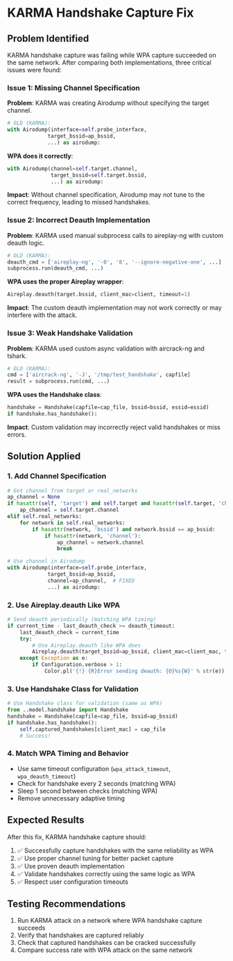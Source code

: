 # KARMA Handshake Capture Fix

## Problem Identified

KARMA handshake capture was failing while WPA capture succeeded on the same network. After comparing both implementations, three critical issues were found:

### Issue 1: Missing Channel Specification
**Problem**: KARMA was creating Airodump without specifying the target channel.
```python
# OLD (KARMA):
with Airodump(interface=self.probe_interface,
             target_bssid=ap_bssid,
             ...) as airodump:
```

**WPA does it correctly**:
```python
with Airodump(channel=self.target.channel,
              target_bssid=self.target.bssid,
              ...) as airodump:
```

**Impact**: Without channel specification, Airodump may not tune to the correct frequency, leading to missed handshakes.

### Issue 2: Incorrect Deauth Implementation
**Problem**: KARMA used manual subprocess calls to aireplay-ng with custom deauth logic.
```python
# OLD (KARMA):
deauth_cmd = ['aireplay-ng', '-0', '8', '--ignore-negative-one', ...]
subprocess.run(deauth_cmd, ...)
```

**WPA uses the proper Aireplay wrapper**:
```python
Aireplay.deauth(target.bssid, client_mac=client, timeout=1)
```

**Impact**: The custom deauth implementation may not work correctly or may interfere with the attack.

### Issue 3: Weak Handshake Validation
**Problem**: KARMA used custom async validation with aircrack-ng and tshark.
```python
# OLD (KARMA):
cmd = ['aircrack-ng', '-J', '/tmp/test_handshake', capfile]
result = subprocess.run(cmd, ...)
```

**WPA uses the Handshake class**:
```python
handshake = Handshake(capfile=cap_file, bssid=bssid, essid=essid)
if handshake.has_handshake():
```

**Impact**: Custom validation may incorrectly reject valid handshakes or miss errors.

## Solution Applied

### 1. Add Channel Specification
```python
# Get channel from target or real_networks
ap_channel = None
if hasattr(self, 'target') and self.target and hasattr(self.target, 'channel'):
    ap_channel = self.target.channel
elif self.real_networks:
    for network in self.real_networks:
        if hasattr(network, 'bssid') and network.bssid == ap_bssid:
            if hasattr(network, 'channel'):
                ap_channel = network.channel
                break

# Use channel in Airodump
with Airodump(interface=self.probe_interface,
             target_bssid=ap_bssid,
             channel=ap_channel,  # FIXED
             ...) as airodump:
```

### 2. Use Aireplay.deauth Like WPA
```python
# Send deauth periodically (matching WPA timing)
if current_time - last_deauth_check >= deauth_timeout:
    last_deauth_check = current_time
    try:
        # Use Aireplay.deauth like WPA does
        Aireplay.deauth(target_bssid=ap_bssid, client_mac=client_mac, timeout=2)
    except Exception as e:
        if Configuration.verbose > 1:
            Color.pl('{!} {R}Error sending deauth: {O}%s{W}' % str(e))
```

### 3. Use Handshake Class for Validation
```python
# Use Handshake class for validation (same as WPA)
from ..model.handshake import Handshake
handshake = Handshake(capfile=cap_file, bssid=ap_bssid)
if handshake.has_handshake():
    self.captured_handshakes[client_mac] = cap_file
    # Success!
```

### 4. Match WPA Timing and Behavior
- Use same timeout configuration (`wpa_attack_timeout`, `wpa_deauth_timeout`)
- Check for handshake every 2 seconds (matching WPA)
- Sleep 1 second between checks (matching WPA)
- Remove unnecessary adaptive timing

## Expected Results

After this fix, KARMA handshake capture should:
1. ✅ Successfully capture handshakes with the same reliability as WPA
2. ✅ Use proper channel tuning for better packet capture
3. ✅ Use proven deauth implementation
4. ✅ Validate handshakes correctly using the same logic as WPA
5. ✅ Respect user configuration timeouts

## Testing Recommendations

1. Run KARMA attack on a network where WPA handshake capture succeeds
2. Verify that handshakes are captured reliably
3. Check that captured handshakes can be cracked successfully
4. Compare success rate with WPA attack on the same network
